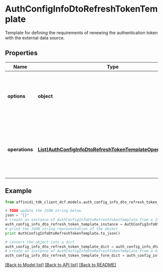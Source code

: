 # AuthConfigInfoDtoRefreshTokenTemplate

Template for defining the requirements of renewing the authentication token with the external data source.

## Properties

| Name           | Type                                                                                                                      | Description                                                                   | Notes |
| -------------- | ------------------------------------------------------------------------------------------------------------------------- | ----------------------------------------------------------------------------- | ----- |
| **options**    | **object**                                                                                                                | Defines all request and auth headers which are common for each operation.     |
| **operations** | [**List[AuthConfigInfoDtoRefreshTokenTemplateOperationsInner]**](AuthConfigInfoDtoRefreshTokenTemplateOperationsInner.md) | A list of REST operations to retrieve an exchange token from the data source. |

## Example

```python
from affinidi_tdk_client_dcf.models.auth_config_info_dto_refresh_token_template import AuthConfigInfoDtoRefreshTokenTemplate

# TODO update the JSON string below
json = "{}"
# create an instance of AuthConfigInfoDtoRefreshTokenTemplate from a JSON string
auth_config_info_dto_refresh_token_template_instance = AuthConfigInfoDtoRefreshTokenTemplate.from_json(json)
# print the JSON string representation of the object
print AuthConfigInfoDtoRefreshTokenTemplate.to_json()

# convert the object into a dict
auth_config_info_dto_refresh_token_template_dict = auth_config_info_dto_refresh_token_template_instance.to_dict()
# create an instance of AuthConfigInfoDtoRefreshTokenTemplate from a dict
auth_config_info_dto_refresh_token_template_form_dict = auth_config_info_dto_refresh_token_template.from_dict(auth_config_info_dto_refresh_token_template_dict)
```

[[Back to Model list]](../README.md#documentation-for-models) [[Back to API list]](../README.md#documentation-for-api-endpoints) [[Back to README]](../README.md)
